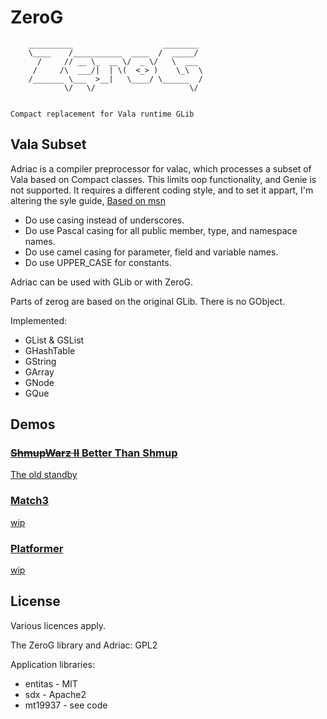 # ZeroG


        __________                    ________ 
        \____    /___________  ____  /  _____/ 
          /     // __ \_  __ \/  _ \/   \  ___ 
         /     /\  ___/|  | \(  <_> )    \_\  \
        /_______ \___  >__|   \____/ \______  /
                \/   \/                     \/ 


    Compact replacement for Vala runtime GLib


## Vala Subset
Adriac is a compiler preprocessor for valac, which processes a subset of Vala based on Compact classes. This limits oop functionality, and Genie is not supported. It requires a different coding style, and to set it appart, I'm altering the syle guide, [Based on msn](https://docs.microsoft.com/en-us/dotnet/standard/design-guidelines/capitalization-conventions)

* Do use casing instead of underscores.
* Do use Pascal casing for all public member, type, and namespace names.
* Do use camel casing for parameter, field and variable names.
* Do use UPPER_CASE for constants.

Adriac can be used with GLib or with ZeroG.

Parts of zerog are based on the original GLib. There is no GObject. 

Implemented:

* GList & GSList
* GHashTable
* GString
* GArray
* GNode
* GQue


## Demos

### [<del>ShmupWarz II</del> Better Than Shmup](https://darkoverlordofdata.com/zerog-shmupwarz/)
[The old standby](https://github.com/darkoverlordofdata/zerog-shmupwarz)

### [Match3](https://darkoverlordofdata.com/zerog-match3/)
[wip](https://github.com/darkoverlordofdata/zerog-match3)

### [Platformer](https://darkoverlordofdata.com/zerog-platformer/)
[wip](https://github.com/darkoverlordofdata/zerog-platformer)




## License
Various licences apply. 

The ZeroG library and Adriac: GPL2

Application libraries:
* entitas - MIT
* sdx - Apache2
* mt19937 - see code 